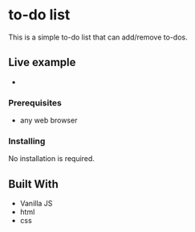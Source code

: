 # to-do list

This is a simple to-do list that can add/remove to-dos.

## Live example

* 

### Prerequisites

* any web browser

### Installing

No installation is required.

## Built With

* Vanilla JS
* html
* css


